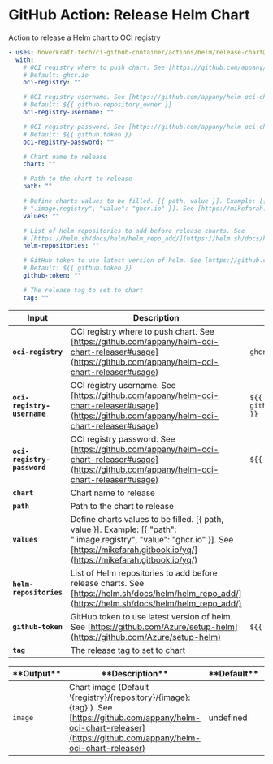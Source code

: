 <!-- start title -->

# GitHub Action: Release Helm Chart

<!-- end title -->
<!-- start description -->

Action to release a Helm chart to OCI registry

<!-- end description -->
<!-- start contents -->
<!-- end contents -->
<!-- start usage -->

```yaml
- uses: hoverkraft-tech/ci-github-container/actions/helm/release-chart@v0.6.0
  with:
    # OCI registry where to push chart. See [https://github.com/appany/helm-oci-chart-releaser#usage](https://github.com/appany/helm-oci-chart-releaser#usage)
    # Default: ghcr.io
    oci-registry: ""

    # OCI registry username. See [https://github.com/appany/helm-oci-chart-releaser#usage](https://github.com/appany/helm-oci-chart-releaser#usage)
    # Default: ${{ github.repository_owner }}
    oci-registry-username: ""

    # OCI registry password. See [https://github.com/appany/helm-oci-chart-releaser#usage](https://github.com/appany/helm-oci-chart-releaser#usage)
    # Default: ${{ github.token }}
    oci-registry-password: ""

    # Chart name to release
    chart: ""

    # Path to the chart to release
    path: ""

    # Define charts values to be filled. [{ path, value }]. Example: [{ "path":
    # ".image.registry", "value": "ghcr.io" }]. See [https://mikefarah.gitbook.io/yq/](https://mikefarah.gitbook.io/yq/)
    values: ""

    # List of Helm repositories to add before release charts. See
    # [https://helm.sh/docs/helm/helm_repo_add/](https://helm.sh/docs/helm/helm_repo_add/)
    helm-repositories: ""

    # GitHub token to use latest version of helm. See [https://github.com/Azure/setup-helm](https://github.com/Azure/setup-helm)
    # Default: ${{ github.token }}
    github-token: ""

    # The release tag to set to chart
    tag: ""
```

<!-- end usage -->
<!-- start inputs -->

| **Input**                              | **Description**                                                                                                                                                                              | **Default**                                 | **Required** |
| -------------------------------------- | -------------------------------------------------------------------------------------------------------------------------------------------------------------------------------------------- | ------------------------------------------- | ------------ |
| **<code>oci-registry</code>**          | OCI registry where to push chart. See [https://github.com/appany/helm-oci-chart-releaser#usage](https://github.com/appany/helm-oci-chart-releaser#usage)                                     | <code>ghcr.io</code>                        | **true**     |
| **<code>oci-registry-username</code>** | OCI registry username. See [https://github.com/appany/helm-oci-chart-releaser#usage](https://github.com/appany/helm-oci-chart-releaser#usage)                                                | <code>${{ github.repository_owner }}</code> | **true**     |
| **<code>oci-registry-password</code>** | OCI registry password. See [https://github.com/appany/helm-oci-chart-releaser#usage](https://github.com/appany/helm-oci-chart-releaser#usage)                                                | <code>${{ github.token }}</code>            | **true**     |
| **<code>chart</code>**                 | Chart name to release                                                                                                                                                                        |                                             | **true**     |
| **<code>path</code>**                  | Path to the chart to release                                                                                                                                                                 |                                             | **true**     |
| **<code>values</code>**                | Define charts values to be filled. [{ path, value }]. Example: [{ "path": ".image.registry", "value": "ghcr.io" }]. See [https://mikefarah.gitbook.io/yq/](https://mikefarah.gitbook.io/yq/) |                                             | **false**    |
| **<code>helm-repositories</code>**     | List of Helm repositories to add before release charts. See [https://helm.sh/docs/helm/helm_repo_add/](https://helm.sh/docs/helm/helm_repo_add/)                                             |                                             | **false**    |
| **<code>github-token</code>**          | GitHub token to use latest version of helm. See [https://github.com/Azure/setup-helm](https://github.com/Azure/setup-helm)                                                                   | <code>${{ github.token }}</code>            | **true**     |
| **<code>tag</code>**                   | The release tag to set to chart                                                                                                                                                              |                                             | **true**     |

<!-- end inputs -->
<!-- start outputs -->

| \***\*Output\*\*** | \***\*Description\*\***                                                                                                                                                   | \***\*Default\*\*** | \***\*Required\*\*** |
| ------------------ | ------------------------------------------------------------------------------------------------------------------------------------------------------------------------- | ------------------- | -------------------- |
| <code>image</code> | Chart image (Default '{registry}/{repository}/{image}:{tag}'). See [https://github.com/appany/helm-oci-chart-releaser](https://github.com/appany/helm-oci-chart-releaser) | undefined           | undefined            |

<!-- end outputs -->
<!-- start [.github/ghadocs/examples/] -->
<!-- end [.github/ghadocs/examples/] -->
